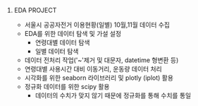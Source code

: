 
1. EDA PROJECT

	- 서울시 공공자전거 이용현황(일별) 10월,11월 데이터 수집
	- EDA를 위한 데이터 탐색 및 가설 설정
		- 연령대별 데이터 탐색
		- 일별 데이터 탐색
	- 데이터 전처리 작업('~'제거 및 대문자, datetime 형변환 등)
	- 연령대별 사용시간 대비 이동거리, 운동량 데이터 처리
	- 시각화를 위한 seaborn 라이브러리 및 plotly (iplot) 활용
	- 정규화 데이터를 위한 scipy 활용
		- 데이터의 수치가 맞지 않기 때문에 정규화를 통해 수치를 통일
 







